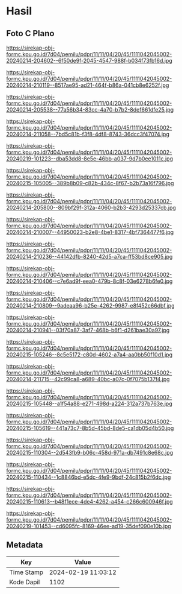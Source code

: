 # Hasil

## Foto C Plano

https://sirekap-obj-formc.kpu.go.id/7d04/pemilu/pdpr/11/11/04/20/45/1111042045002-20240214-204602--6f50de9f-2045-4547-988f-b034f73fb16d.jpg

https://sirekap-obj-formc.kpu.go.id/7d04/pemilu/pdpr/11/11/04/20/45/1111042045002-20240214-210119--8517ae95-ad21-464f-b86a-041cb8e6252f.jpg

https://sirekap-obj-formc.kpu.go.id/7d04/pemilu/pdpr/11/11/04/20/45/1111042045002-20240214-205538--77a56b34-83cc-4a70-b7b2-8def661dfe25.jpg

https://sirekap-obj-formc.kpu.go.id/7d04/pemilu/pdpr/11/11/04/20/45/1111042045002-20240214-211058--7bd5c81b-f3f8-4df8-8743-36dcc3f47074.jpg

https://sirekap-obj-formc.kpu.go.id/7d04/pemilu/pdpr/11/11/04/20/45/1111042045002-20240219-101223--dba53dd8-8e5e-46bb-a037-9d7b0ee1011c.jpg

https://sirekap-obj-formc.kpu.go.id/7d04/pemilu/pdpr/11/11/04/20/45/1111042045002-20240215-105005--389b8b09-c82b-434c-8f67-b2b73a16f796.jpg

https://sirekap-obj-formc.kpu.go.id/7d04/pemilu/pdpr/11/11/04/20/45/1111042045002-20240214-205800--809bf29f-312a-4060-b2b3-4293d25337cb.jpg

https://sirekap-obj-formc.kpu.go.id/7d04/pemilu/pdpr/11/11/04/20/45/1111042045002-20240214-210007--44950023-b2e8-4be1-8317-4bf7364477f6.jpg

https://sirekap-obj-formc.kpu.go.id/7d04/pemilu/pdpr/11/11/04/20/45/1111042045002-20240214-210236--44142dfb-8240-42d5-a7ca-ff53bd8ce905.jpg

https://sirekap-obj-formc.kpu.go.id/7d04/pemilu/pdpr/11/11/04/20/45/1111042045002-20240214-210406--c7e6ad9f-eea0-479b-8c8f-03e6278b6fe0.jpg

https://sirekap-obj-formc.kpu.go.id/7d04/pemilu/pdpr/11/11/04/20/45/1111042045002-20240214-210809--9adeaa96-b25e-4262-9987-e8f452c66dbf.jpg

https://sirekap-obj-formc.kpu.go.id/7d04/pemilu/pdpr/11/11/04/20/45/1111042045002-20240214-210941--03f70a87-3af7-468b-b6f1-d261bae30a97.jpg

https://sirekap-obj-formc.kpu.go.id/7d04/pemilu/pdpr/11/11/04/20/45/1111042045002-20240215-105246--8c5e5172-c80d-4602-a7a4-aa0bb50f10d1.jpg

https://sirekap-obj-formc.kpu.go.id/7d04/pemilu/pdpr/11/11/04/20/45/1111042045002-20240214-211715--42c99ca8-a689-40bc-a07c-0f7075b137f4.jpg

https://sirekap-obj-formc.kpu.go.id/7d04/pemilu/pdpr/11/11/04/20/45/1111042045002-20240215-105448--a1f54a88-e271-498d-a224-312a737b763e.jpg

https://sirekap-obj-formc.kpu.go.id/7d04/pemilu/pdpr/11/11/04/20/45/1111042045002-20240215-105619--441a73c7-8b5d-45bd-8de5-ca1db05d4b50.jpg

https://sirekap-obj-formc.kpu.go.id/7d04/pemilu/pdpr/11/11/04/20/45/1111042045002-20240215-110304--2d543fb9-b06c-458d-971a-db7491c8e68c.jpg

https://sirekap-obj-formc.kpu.go.id/7d04/pemilu/pdpr/11/11/04/20/45/1111042045002-20240215-110434--1c8846bd-e5dc-4fe9-9bdf-24c815b2f6dc.jpg

https://sirekap-obj-formc.kpu.go.id/7d04/pemilu/pdpr/11/11/04/20/45/1111042045002-20240215-110613--b48f1ece-4de4-4262-a454-c266c600946f.jpg

https://sirekap-obj-formc.kpu.go.id/7d04/pemilu/pdpr/11/11/04/20/45/1111042045002-20240219-101453--cd6095fc-8169-46ee-ad19-35def090e10b.jpg


## Metadata

| Key        | Value               |
| ---------- | ------------------- |
| Time Stamp | 2024-02-19 11:03:12 |
| Kode Dapil | 1102                |



